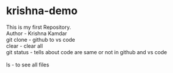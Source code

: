 # krishna-demo
This is my first Repository.
<br>
Author - Krishna Kamdar
<br>
git clone <link> - github to vs code
<br>
clear - clear all
<br>
git status - tells about code are same or not in github and vs code  
<br>
ls - to see all files 
